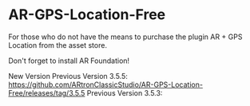 # AR-GPS-Location-Free
For those who do not have the means to purchase the plugin AR + GPS Location from the asset store. 


Don't forget to install AR Foundation!

New Version 
Previous Version 3.5.5: https://github.com/ARtronClassicStudio/AR-GPS-Location-Free/releases/tag/3.5.5
Previous Version 3.5.3:
